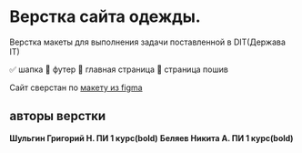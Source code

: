 # Верстка сайта одежды.

Верстка макеты для выполнения задачи поставленной в DIT(Держава IT)

:white_check_mark: шапка
:black_square_button: футер
:black_square_button: главная страница
:black_square_button: страница пошив

Сайт сверстан по [макету из figma](https://www.figma.com/file/TP61XQW1CzoNjWqrWsspkX/Untitled)
## авторы верстки
__Шульгин Григорий Н. ПИ 1 курс(bold)__
__Беляев Никита А. ПИ 1 курс(bold)__
